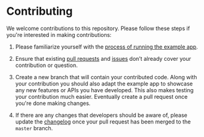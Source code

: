 # Contributing

We welcome contributions to this repository. Please follow these steps if you're interested in making contributions:

1. Please familiarize yourself with the [process of running the example app](https://github.com/track-asia-vn/flutter-maplibre-gl#running-the-example-app).
2. Ensure that existing [pull requests](https://github.com/track-asia-vn/flutter-maplibre-gl/pulls) and [issues](https://github.com/track-asia-vn/flutter-maplibre-gl/issues) don’t already cover your contribution or question.

3. Create a new branch that will contain your contributed code. Along with your contribution you should also adapt the example app to showcase any new features or APIs you have developed. This also makes testing your contribution much easier. Eventually create a pull request once you're done making changes.

4. If there are any changes that developers should be aware of, please update the [changelog](https://github.com/track-asia-vn/flutter-maplibre-gl/blob/master/CHANGELOG.md) once your pull request has been merged to the `master` branch.
